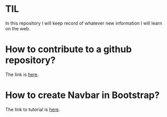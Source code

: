 # TIL

In this repository I will keep record of whatever new information I will learn on the web.

# How to contribute to a github repository?
The link is [here](https://akrabat.com/the-beginners-guide-to-contributing-to-a-github-project/).

# How to create Navbar in Bootstrap?
The link to tutorial is [here](https://www.w3schools.com/bootstrap/bootstrap_navbar.asp).
